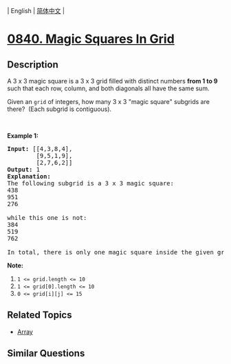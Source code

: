 
| English | [简体中文](README.md) |

# [0840. Magic Squares In Grid](https://leetcode-cn.com/problems/magic-squares-in-grid/)

## Description

<p>A 3 x 3 magic square is a 3 x 3 grid filled with distinct numbers <strong>from 1 to 9</strong> such that each row, column, and both diagonals all have the same sum.</p>

<p>Given an <code>grid</code>&nbsp;of integers, how many 3 x 3 &quot;magic square&quot; subgrids are there?&nbsp; (Each subgrid is contiguous).</p>

<p>&nbsp;</p>

<p><strong>Example 1:</strong></p>

<pre>
<strong>Input: </strong>[[4,3,8,4],
        [9,5,1,9],
        [2,7,6,2]]
<strong>Output: </strong>1
<strong>Explanation: </strong>
The following subgrid is a 3 x 3 magic square:
438
951
276

while this one is not:
384
519
762

In total, there is only one magic square inside the given grid.
</pre>

<p><strong>Note:</strong></p>

<ol>
	<li><code>1 &lt;= grid.length&nbsp;&lt;= 10</code></li>
	<li><code>1 &lt;= grid[0].length&nbsp;&lt;= 10</code></li>
	<li><code>0 &lt;= grid[i][j] &lt;= 15</code></li>
</ol>


## Related Topics

- [Array](https://leetcode-cn.com/tag/array)

## Similar Questions


